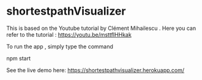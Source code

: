 # shortestpathVisualizer
This is based on the Youtube tutorial by 
Clément Mihailescu . Here you can refer to the tutorial : https://youtu.be/msttfIHHkak


To run the app , simply type the command     

npm start


See the live demo  here:
https://shortestpathvisualizer.herokuapp.com/

